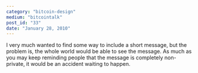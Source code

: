 ```yaml
---
category: "bitcoin-design"
medium: "bitcointalk"
post_id: "33"
date: "January 28, 2010"
---
```

I very much wanted to find some way to include a short message, but the problem is, the whole world would be able to see the message.  As much as you may keep reminding people that the message is completely non-private, it would be an accident waiting to happen.